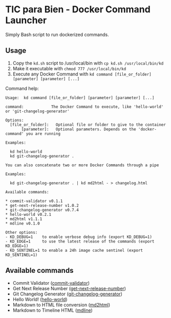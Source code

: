 # TIC para Bien - Docker Command Launcher

Simply Bash script to run dockerized commands.

## Usage

1. Copy the `kd.sh` script to /usr/local/bin with `cp kd.sh /usr/local/bin/kd`
2. Make it executable with `chmod 777 /usr/local/bin/kd`
3. Execute any Docker Command with `kd command [file_or_folder] [parameter] [parameter] [...]`

Command help:

```console
Usage:  kd command [file_or_folder] [parameter] [parameter] [...]

command:            The Docker Command to execute, like 'hello-world' or 'git-changelog-generator'

Options:
  [file_or_folder]:   Optional file or folder to give to the container
       [parameter]:   Optional parameters. Depends on the 'docker-command' you are running

Examples:

  kd hello-world
  kd git-changelog-generator .

You can also concatenate two or more Docker Commands through a pipe

Examples:

  kd git-changelog-generator . | kd md2html - > changelog.html

Available commands:

* commit-validator v0.1.1
* get-next-release-number v1.0.2
* git-changelog-generator v0.7.4
* hello-world v0.2.1
* md2html v1.1.1
* mdline v0.1.0

Other options:
- KD_DEBUG=1    to enable verbose debug info (export KD_DEBUG=1)
- KD_EDGE=1     to use the latest release of the commands (export KD_EDGE=1)
- KD_SENTINEL=1 to enable a 24h image cache sentinel (export KD_SENTINEL=1)
```

## Available commands

- Commit Validator ([commit-validator](https://github.com/tpbtools/dc-commit-validator))
- Get Next Release Number ([get-next-release-number](https://github.com/tpbtools/dc-get-next-release-number))
- Git Changelog Generator ([git-changelog-generator](https://github.com/tpbtools/dc-git-changelog-generator))
- Hello World! ([hello-world](https://github.com/tpbtools/dc-hello-world))
- Markdown to HTML file conversion ([md2html](https://github.com/tpbtools/dc-md2html))
- Markdown to Timeline HTML ([mdline](https://github.com/tpbtools/dc-mdline))
